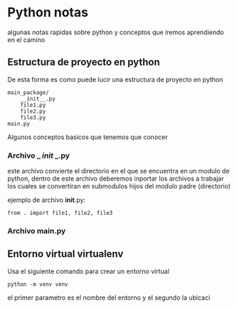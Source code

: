 # Python notas
algunas notas rapidas sobre python y conceptos que iremos aprendiendo en el camino

## Estructura de proyecto en python
De esta forma es como puede lucir una estructura de proyecto en python 

```
main_package/
    __init__.py
    file1.py
    file2.py
    file3.py
main.py
```

Algunos conceptos basicos que tenemos que conocer

### Archivo _ _init_ _.py
este archivo convierte el directorio en el que se encuentra en un modulo de python, dentro de este archivo deberemos inportar los archivos a
trabajar los cuales se convertiran en submodulos hijos del modulo padre (directorio)   

ejemplo de archivo __init__.py:
```
from . import file1, file2, file3
```

### Archivo main.py

## Entorno virtual virtualenv
Usa el siguiente comando para crear un entorno virtual
```
python -m venv venv
```
el primer parametro es el nombre del entorno y el segundo la ubicaci
